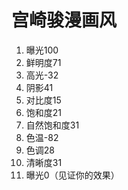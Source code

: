 # 宫崎骏漫画风

1. 曝光100
2. 鲜明度71
3. 高光-32
4. 阴影41
5. 对比度15
6. 饱和度21
7. 自然饱和度31
8. 色温-82
9. 色调28
10. 清晰度31
11. 曝光0（见证你的效果）
